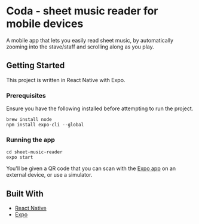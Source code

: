 # Coda - sheet music reader for mobile devices

A mobile app that lets you easily read sheet music, by automatically zooming into the stave/staff and scrolling along as you play.

## Getting Started

This project is written in React Native with Expo.

### Prerequisites

Ensure you have the following installed before attempting to run the project.

```
brew install node
npm install expo-cli --global
```

### Running the app

```
cd sheet-music-reader
expo start
```
You'll be given a QR code that you can scan with the [Expo app](https://apps.apple.com/us/app/expo-client/id982107779) on an external device, or use a simulator.

## Built With

* [React Native](http://www.reactnative.dev/) 
* [Expo](https://expo.io/)
